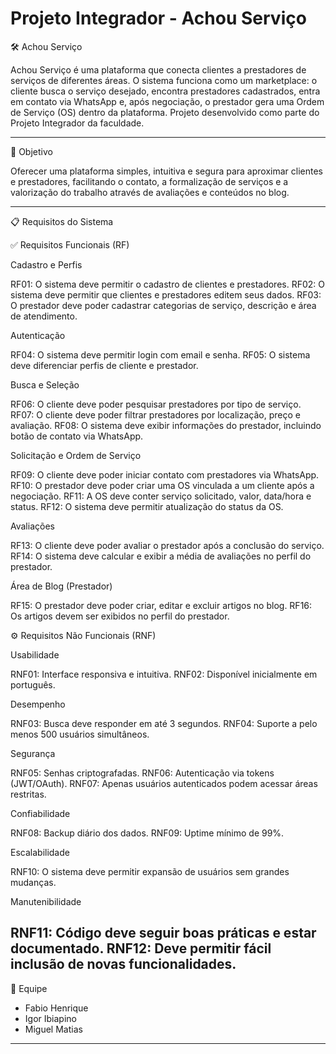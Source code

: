# Projeto Integrador - Achou Serviço

🛠️ Achou Serviço

Achou Serviço é uma plataforma que conecta clientes a prestadores de serviços de diferentes áreas.
O sistema funciona como um marketplace: o cliente busca o serviço desejado, encontra prestadores cadastrados, entra em contato via WhatsApp e, após negociação, o prestador gera uma Ordem de Serviço (OS) dentro da plataforma.
Projeto desenvolvido como parte do Projeto Integrador da faculdade.

---

📌 Objetivo

Oferecer uma plataforma simples, intuitiva e segura para aproximar clientes e prestadores, facilitando o contato, a formalização de serviços e a valorização do trabalho através de avaliações e conteúdos no blog.

---

📋 Requisitos do Sistema

✅ Requisitos Funcionais (RF)

Cadastro e Perfis

RF01: O sistema deve permitir o cadastro de clientes e prestadores.
RF02: O sistema deve permitir que clientes e prestadores editem seus dados.
RF03: O prestador deve poder cadastrar categorias de serviço, descrição e área de atendimento.

Autenticação

RF04: O sistema deve permitir login com email e senha.
RF05: O sistema deve diferenciar perfis de cliente e prestador.

Busca e Seleção

RF06: O cliente deve poder pesquisar prestadores por tipo de serviço.
RF07: O cliente deve poder filtrar prestadores por localização, preço e avaliação.
RF08: O sistema deve exibir informações do prestador, incluindo botão de contato via WhatsApp.

Solicitação e Ordem de Serviço

RF09: O cliente deve poder iniciar contato com prestadores via WhatsApp.
RF10: O prestador deve poder criar uma OS vinculada a um cliente após a negociação.
RF11: A OS deve conter serviço solicitado, valor, data/hora e status.
RF12: O sistema deve permitir atualização do status da OS.

Avaliações

RF13: O cliente deve poder avaliar o prestador após a conclusão do serviço.
RF14: O sistema deve calcular e exibir a média de avaliações no perfil do prestador.

Área de Blog (Prestador)

RF15: O prestador deve poder criar, editar e excluir artigos no blog.
RF16: Os artigos devem ser exibidos no perfil do prestador.

⚙️ Requisitos Não Funcionais (RNF)

Usabilidade

RNF01: Interface responsiva e intuitiva.
RNF02: Disponível inicialmente em português.

Desempenho

RNF03: Busca deve responder em até 3 segundos.
RNF04: Suporte a pelo menos 500 usuários simultâneos.

Segurança

RNF05: Senhas criptografadas.
RNF06: Autenticação via tokens (JWT/OAuth).
RNF07: Apenas usuários autenticados podem acessar áreas restritas.

Confiabilidade

RNF08: Backup diário dos dados.
RNF09: Uptime mínimo de 99%.

Escalabilidade

RNF10: O sistema deve permitir expansão de usuários sem grandes mudanças.

Manutenibilidade

RNF11: Código deve seguir boas práticas e estar documentado.
RNF12: Deve permitir fácil inclusão de novas funcionalidades.
---

👥 Equipe
- Fabio Henrique   
- Igor Ibiapino 
- Miguel Matias

---

